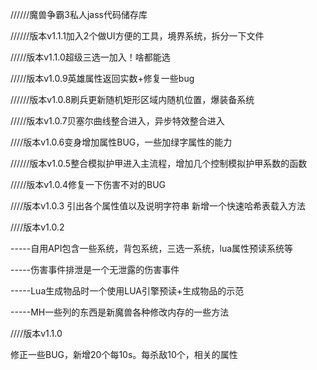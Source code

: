 //////魔兽争霸3私人jass代码储存库

//////版本v1.1.1加入2个做UI方便的工具，境界系统，拆分一下文件


/////版本v1.1.0超级三选一加入！啥都能选

/////版本v1.0.9英雄属性返回实数+修复一些bug

//////版本v1.0.8刷兵更新随机矩形区域内随机位置，爆装备系统

/////版本v1.0.7贝塞尔曲线整合进入，异步特效整合进入

////版本v1.0.6变身增加属性BUG，一些加绿字属性的能力

//////版本v1.0.5整合模拟护甲进入主流程，增加几个控制模拟护甲系数的函数

/////版本v1.0.4修复一下伤害不对的BUG


////版本v1.0.3
引出各个属性值以及说明字符串
新增一个快速哈希表载入方法


////版本v1.0.2


-----自用API包含一些系统，背包系统，三选一系统，lua属性预读系统等

-----伤害事件排泄是一个无泄露的伤害事件

-----Lua生成物品时一个使用LUA引擎预读+生成物品的示范

-----MH一些列的东西是新魔兽各种修改内存的一些方法

////版本v1.1.0

修正一些BUG，新增20个每10s。每杀敌10个，相关的属性

